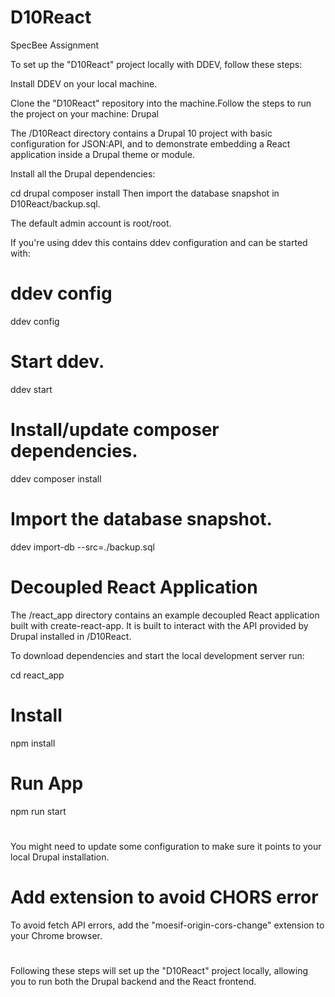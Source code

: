 # D10React
SpecBee Assignment

To set up the "D10React" project locally with DDEV, follow these steps:

Install DDEV on your local machine.

Clone the "D10React" repository into the machine.Follow the steps to run the project on your machine:
Drupal

The /D10React directory contains a Drupal 10 project with basic configuration for JSON:API, and to demonstrate embedding a React application inside a Drupal theme or module.

Install all the Drupal dependencies:

cd drupal
composer install
Then import the database snapshot in D10React/backup.sql.

The default admin account is root/root.

If you're using ddev this contains ddev configuration and can be started with:

# ddev config
ddev config
# Start ddev.
ddev start
# Install/update composer dependencies.
ddev composer install
# Import the database snapshot.
ddev import-db --src=./backup.sql

# Decoupled React Application

The /react_app directory contains an example decoupled React application built with create-react-app. It is built to interact with the API provided by Drupal installed in /D10React.

To download dependencies and start the local development server run:

cd react_app

# Install
npm install
# Run App
npm run start

#
You might need to update some configuration to make sure it points to your local Drupal installation.

# Add extension to avoid CHORS error
To avoid fetch API errors, add the "moesif-origin-cors-change" extension to your Chrome browser.

#
Following these steps will set up the "D10React" project locally, allowing you to run both the Drupal backend and the React frontend.
